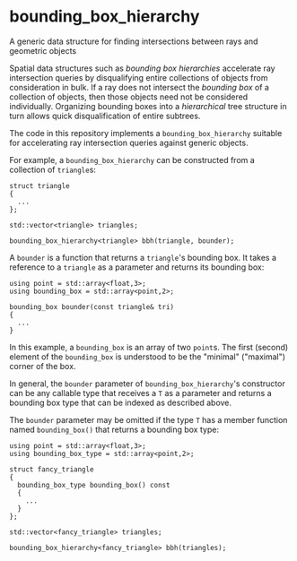 # bounding_box_hierarchy
A generic data structure for finding intersections between rays and geometric objects

Spatial data structures such as *bounding box hierarchies* accelerate ray
intersection queries by disqualifying entire collections of objects from
consideration in bulk. If a ray does not intersect the *bounding box* of a
collection of objects, then those objects need not be considered individually.
Organizing bounding boxes into a *hierarchical* tree structure in turn allows
quick disqualification of entire subtrees.

The code in this repository implements a `bounding_box_hierarchy` suitable for accelerating
ray intersection queries against generic objects.

For example, a `bounding_box_hierarchy` can be constructed from a collection of `triangle`s:

```
struct triangle
{
  ...
};

std::vector<triangle> triangles;

bounding_box_hierarchy<triangle> bbh(triangle, bounder);
```

A `bounder` is a function that returns a `triangle`'s bounding box. It
takes a reference to a `triangle` as a parameter and returns its bounding box:

```
using point = std::array<float,3>;
using bounding_box = std::array<point,2>;

bounding_box bounder(const triangle& tri)
{
  ...
}
```

In this example, a `bounding_box` is an array of two `point`s. The first
(second) element of the `bounding_box` is understood to be the "minimal"
("maximal") corner of the box.

In general, the `bounder` parameter of `bounding_box_hierarchy`'s constructor
can be any callable type that receives a `T` as a parameter and returns a
bounding box type that can be indexed as described above.

The `bounder` parameter may be omitted if the type `T` has a member function
named `bounding_box()` that returns a bounding box type:

```
using point = std::array<float,3>;
using bounding_box_type = std::array<point,2>;

struct fancy_triangle
{
  bounding_box_type bounding_box() const
  {
    ...
  }
};

std::vector<fancy_triangle> triangles;

bounding_box_hierarchy<fancy_triangle> bbh(triangles);

```

